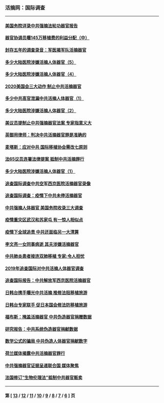 ### 活摘网：国际调查
---
#### [美国务院详录中共强摘法轮功器官报告](../../pages/nf5947/n12944519.md?05270430) 
#### [器官协调员曝145万移植费的利益分配（中）](../../pages/nf5947/n12894547.md?05270430) 
#### [封存五年的调查录音：军医揭军队活摘器官](../../pages/nf5947/n12798692.md?05270430) 
#### [多少大陆医院涉嫌活摘人体器官（5）](../../pages/nf5947/n12768383.md?05270430) 
#### [多少大陆医院涉嫌活摘人体器官（4）](../../pages/nf5947/n12664434.md?05270430) 
#### [2020美国会三大动作 制止中共活摘器官](../../pages/nf5947/n12682004.md?05270430) 
#### [多少中共高官泄漏中共活摘人体器官（1）](../../pages/nf5947/n12671234.md?05270430) 
#### [多少大陆医院涉嫌活摘人体器官（2）](../../pages/nf5947/n12655589.md?05270430) 
#### [美议员提制止中共强摘器官法案 专家指意义大](../../pages/nf5947/n12630561.md?05270430) 
#### [英御用律师：判决中共活摘器官罪是准确的](../../pages/nf5947/n12580740.md?05270430) 
#### [麦塔斯：应对中共 国际移植协会需改七原则](../../pages/nf5947/n12514711.md?05270430) 
#### [法65议员连署法律提案 抵制中共活摘罪行](../../pages/nf5947/n12437047.md?05270430) 
#### [多少大陆医院涉嫌活摘人体器官（1）](../../pages/nf5947/n12414284.md?05270430) 
#### [追查国际调查中共空军西京医院活摘器官录像](../../pages/nf5947/n12348837.md?05270430) 
#### [追查国际调查：疫情下中共未停活摘器官](../../pages/nf5947/n12273415.md?05270430) 
#### [中共强摘人体器官 美国务院收录三大调查](../../pages/nf5947/n12181488.md?05270430) 
#### [疫情重灾区武汉和苏家屯 有一惊人相似点](../../pages/nf5947/n12150824.md?05270430) 
#### [疫情下全球追责 中共还面临另一大清算](../../pages/nf5947/n12070397.md?05270430) 
#### [李文亮一女同事病逝 其夫涉嫌活摘器官](../../pages/nf5947/n11957882.md?05270430) 
#### [中共肺炎患者接连双肺移植 专家:令人担忧](../../pages/nf5947/n11945516.md?05270430) 
#### [2019年追查国际对中共活摘人体器官调查](../../pages/nf5947/n11917733.md?05270430) 
#### [追查国际报告：中共解放军西京医院活摘器官](../../pages/nf5947/n11838359.md?05270430) 
#### [日韩台携手曝光中共活摘 推修法阻移植旅游](../../pages/nf5947/n11712046.md?05270430) 
#### [日韩台专家联手 促日本国会修法防移植旅游](../../pages/nf5947/n11708887.md?05270430) 
#### [福布斯：掩盖活摘器官 中共伪造器官捐赠数据](../../pages/nf5947/n11669316.md?05270430) 
#### [研究报告：中共系统伪造器官捐献数据](../../pages/nf5947/n11665366.md?05270430) 
#### [数学公式的骗局 中共伪造人体器官捐献数字](../../pages/nf5947/n11657738.md?05270430) 
#### [荷兰媒体揭露中共活摘器官罪行](../../pages/nf5947/n11574020.md?05270430) 
#### [中共强摘器官证据呈递联合国 媒体聚焦](../../pages/nf5947/n11546426.md?05270430) 
#### [法国修订“生物伦理法”抵制中共器官贩卖](../../pages/nf5947/n11545564.md?05270430) 

---
#### 第 [ [13](./13.md?05270430) / [12](./12.md?05270430) / [11](./11.md?05270430) / [10](./10.md?05270430) / [9](./9.md?05270430) / [8](./8.md?05270430) / [7](./7.md?05270430) / [6](./6.md?05270430) ] 页
